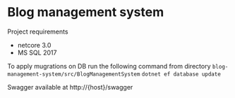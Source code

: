 # Blog management system

Project requirements
- netcore 3.0
- MS SQL 2017

To apply mugrations on DB run the following command from directory `blog-management-system/src/BlogManagementSystem`
```dotnet ef database update```

Swagger available at 
http://{host}/swagger
